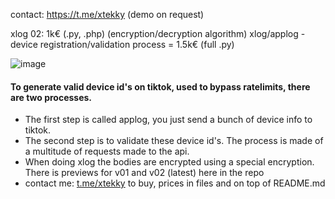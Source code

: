 contact: https://t.me/xtekky (demo on request)

xlog 02: 1k€ (.py, .php) (encryption/decryption algorithm)
xlog/applog - device registration/validation process = 1.5k€ (full .py)

![image](https://user-images.githubusercontent.com/98614666/182003263-ee4241d0-09c4-455e-afbc-d69901369626.png)

#### To generate valid device id's on tiktok, used to bypass ratelimits, there are two processes.
- The first step is called applog, you just send a bunch of device info to tiktok.
- The second step is to validate these device id's. The process is made of a multitude of requests made to the api.
- When doing xlog the bodies are encrypted using a special encryption. There is previews for v01 and v02 (latest) here in the repo
- contact me: [t.me/xtekky](https://t.me/xtekky) to buy, prices in files and on top of README.md
